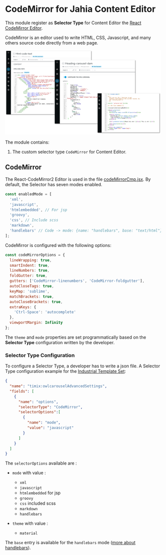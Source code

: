 # CodeMirror for Jahia Content Editor
This module register as **Selector Type** for Content Editor the [React CodeMirror Editor][codeMirror:url].

CodeMirror is an editor used to write HTML, CSS, Javascript, and many others source code directly
from a web page.

![cover]

The module contains:
1. The custom selector type `CodeMirror` for Content Editor.

## CodeMirror
The React-CodeMirror2 Editor is used in the file [codeMirrorCmp.jsx].
By default, the Selector has seven modes enabled.

```javascript
const enabledMode = [
  'xml',
  'javascript',
  'htmlembedded', // For jsp
  'groovy',
  'css', // Include scss
  'markdown',
  'handlebars' // Code -> mode: {name: "handlebars", base: "text/html"}
];
```
CodeMirror is configured with the following options:

```javascript
const codeMirrorOptions = {
  lineWrapping: true,
  smartIndent: true,
  lineNumbers: true,
  foldGutter: true,
  gutters: ['CodeMirror-linenumbers', 'CodeMirror-foldgutter'],
  autoCloseTags: true,
  keyMap: 'sublime',
  matchBrackets: true,
  autoCloseBrackets: true,
  extraKeys: {
    'Ctrl-Space': 'autocomplete'
  },
  viewportMargin: Infinity
};
```
The `theme` and `mode` properties are set programmatically based on the **Selector Type** configuration
written by the developer.

### Selector Type Configuration
To configure a Selector Type, a developer has to write a json file. A Selector Type configuration
example for the [Industrial Template Set][sampleSelectorTypeConfig:url]:
```json
{
  "name": "timix:owlcarouselAdvancedSettings",
  "fields": [
    {
      "name": "options",
      "selectorType": "CodeMirror",
      "selectorOptions":[
        {
          "name": "mode",
          "value": "javascript"
        }
      ]
    }
  ]
}
```
The `selectorOptions` available are :
* `mode` with value : 
   * `xml`
   * `javascript`
   * `htmlembedded` for jsp
   * `groovy`
   * `css` included scss
   * `markdown`
   * `handlebars`
   
* `theme` with value :
   * `material`

The `base` entry is available for the `handlebars` mode ([more about handlebars][handlebarsMode]). 

[cover]: ./doc/images/cover.png
[codeMirrorCmp.jsx]: ./src/javascript/CodeMirror/CodeMirrorCmp.jsx

[codeMirror:url]: https://www.npmjs.com/package/react-codemirror2
[contentEditorCust:url]: https://academy.jahia.com/home/documentation/developer/dx/8/extending-and-customizing-jahia-ui/creating-custom-selector-types-for-content-editor.html
[sampleSelectorTypeConfig:url]: https://github.com/hduchesne/industrial/blob/main/src/main/resources/META-INF/jahia-content-editor-forms/fieldsets/timix_owlcarouselAdvancedSettings.json
[handlebarsMode]: https://codemirror.net/mode/handlebars/index.html